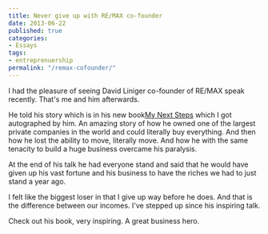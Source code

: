 ```yaml
---
title: Never give up with RE/MAX co-founder
date: 2013-06-22
published: true
categories:
- Essays
tags:
- entreprenuership
permalink: "/remax-cofounder/"
---
```

I had the pleasure of seeing David Liniger co-founder of RE/MAX speak recently. That's me and him afterwards.

He told his story which is in his new book[My Next Steps](http://www.amazon.com/gp/product/B00BMUZ8ZY/ref=as_li_ss_tl?ie=UTF8&amp;camp=1789&amp;creative=390957&amp;creativeASIN=B00BMUZ8ZY&amp;linkCode=as2&amp;tag=sherrod-20)  which I got autographed by him. An amazing story of how he owned one of the largest private companies in the world and could literally buy everything. And then how he lost the ability to move, literally move. And how he with the same tenacity to build a huge business overcame his paralysis.

At the end of his talk he had everyone stand and said that he would have given up his vast fortune and his business to have the riches we had to just stand a year ago.

I felt like the biggest loser in that I give up way before he does. And that is the difference between our incomes. I've stepped up since his inspiring talk.

Check out his book, very inspiring. A great business hero.
